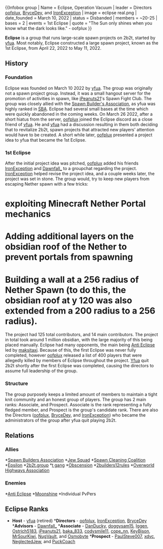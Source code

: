 {{Infobox group
| Name = Eclipse, Operation Vacuum
| leader = Directors [oofplux](https://2b2t.miraheze.org/wiki/oofplux), [BryceDey](https://2b2t.miraheze.org/wiki/BryceDey), and [IronException](https://2b2t.miraheze.org/wiki/IronException)
| image = eclipse real.png
| date_founded = March 10, 2022
| status = Disbanded
| members = ~20-25
| bases = 2
| events = 1st Eclipse
| quote = "The Sun only shines when you know what the dark looks like." - oofplux
}}

**Eclipse** is a group that runs large-scale spawn projects on 2b2t, started by [yfua](https://2b2t.miraheze.org/wiki/yfua). Most notably, Eclipse constructed a large spawn project, known as the 1st Eclipse, from April 22, 2022 to May 11, 2022.

## History
### Foundation
Eclipse was founded on March 10 2022 by [yfua](https://2b2t.miraheze.org/wiki/yfua). The group was originally not a spawn project group. Instead, it was a small hangout server for the promotion of activities in spawn, like [iPeanuts21](https://2b2t.miraheze.org/wiki/iPeanuts21)'s Spawn Fight Club. The group was closely allied with the [Spawn Builder's Association](https://2b2t.miraheze.org/wiki/Spawn_Builder%27s_Association), as yfua was highly ranked in [SBA](https://2b2t.miraheze.org/wiki/SBA). Eclipse had several small bases at the time which were quickly abandoned in the coming weeks. On March 26 2022, after a short hiatus from the server, [oofplux](https://2b2t.miraheze.org/wiki/oofplux) joined the Eclipse discord as a close friend of [yfua](https://2b2t.miraheze.org/wiki/yfua). He and [yfua](https://2b2t.miraheze.org/wiki/yfua) had a discussion resulting in them both deciding that to revitalize 2b2t, spawn projects that attracted new players' attention would have to be created. A short while later, [oofplux](https://2b2t.miraheze.org/wiki/oofplux) presented a project idea to yfua that became the 1st Eclipse.

### 1st Eclipse
After the initial project idea was pitched, [oofplux](https://2b2t.miraheze.org/wiki/oofplux) added his friends [IronException](https://2b2t.miraheze.org/wiki/IronException) and [Dawnfall_](https://2b2t.miraheze.org/wiki/Dawnfall_) to a groupchat regarding the project. [IronException](https://2b2t.miraheze.org/wiki/IronException) helped revise the project idea, and a couple weeks later, the project was set in stone. The group would, try to keep new players from escaping Nether spawn with a few tricks:

# exploiting Minecraft Nether Portal mechanics
# Adding additional layers on the obsidian roof of the Nether to prevent portals from spawning
# Building a wall at a 256 radius of Nether Spawn (to do this, the obsidian roof at y 120 was also extended from a 200 radius to a 256 radius).

The project had 125 total contributors, and 14 main contributors. The project in total took around 1 million obsidian, with the large majority of this being placed manually. Eclipse had many opponents, the main being [Anti Eclipse](https://2b2t.miraheze.org/wiki/Anti_Eclipse) led by [maksitaxi](https://2b2t.miraheze.org/wiki/maksitaxi). Because of this, the first Eclipse was never fully completed, however [oofplux](https://2b2t.miraheze.org/wiki/oofplux) released a list of 400 players that were allegedly killed by members of Eclipse throughout the project. [Yfua](https://2b2t.miraheze.org/wiki/Yfua) quit 2b2t shortly after the first Eclipse was completed, causing the directors to assume full leadership of the group.

### Structure
The group purposely keeps a limited amount of members to maintain a tight knit community and an honest group of players. The group has 2 main ranks: Associate, and Prospect. Associate is the rank representing a fully fledged member, and Prospect is the group's candidate rank. There are also the Directors ([oofplux](https://2b2t.miraheze.org/wiki/oofplux), [BryceDey](https://2b2t.miraheze.org/wiki/BryceDey), and [IronException](https://2b2t.miraheze.org/wiki/IronException)) who became the administrators of the group after yfua quit playing 2b2t.

## Relations
### Allies
*[Spawn Builders Association](https://2b2t.miraheze.org/wiki/Spawn_Builders_Association)
*[Jew Squad](https://2b2t.miraheze.org/wiki/Jew_Squad)
*[Spawn Cleaning Coalition](https://2b2t.miraheze.org/wiki/Spawn_Cleaning_Coalition)
*[Epsilon](https://2b2t.miraheze.org/wiki/Epsilon)
*[2b2t.group](https://2b2t.miraheze.org/wiki/2b2t.group)
*[t gang](https://2b2t.miraheze.org/wiki/t_gang)
*[Obscension](https://2b2t.miraheze.org/wiki/Obscension)
*[2builders12rules](https://2b2t.miraheze.org/wiki/2builders12rules)
*[Overworld Highways Association](https://2b2t.miraheze.org/wiki/Overworld_Highways_Association)

### Enemies
*[Anti Eclipse](https://2b2t.miraheze.org/wiki/Anti_Eclipse)
*[Moonshine](https://2b2t.miraheze.org/wiki/Moonshine)
*Individual PvPers

## Eclipse Ranks
* **Host** - [yfua](https://2b2t.miraheze.org/wiki/yfua) (retired)
***Directors** - [oofplux](https://2b2t.miraheze.org/wiki/oofplux), [IronException](https://2b2t.miraheze.org/wiki/IronException), [BryceDey](https://2b2t.miraheze.org/wiki/BryceDey)
***Advisors** - [Dawnfall_](https://2b2t.miraheze.org/wiki/Dawnfall_)
***Associate** - [DanDucky](https://2b2t.miraheze.org/wiki/DanDucky), [doggysam15](https://2b2t.miraheze.org/wiki/doggysam15), [Iggen](https://2b2t.miraheze.org/wiki/Iggen), [Ostrich5183](https://2b2t.miraheze.org/wiki/Ostrich5183), [iPeanuts21](https://2b2t.miraheze.org/wiki/iPeanuts21), [baka_833](https://2b2t.miraheze.org/wiki/baka_833), [codysmile11](https://2b2t.miraheze.org/wiki/codysmile11), [cope_nn](https://2b2t.miraheze.org/wiki/cope_nn), [KeyBison](https://2b2t.miraheze.org/wiki/KeyBison), [MrSourKiwi](https://2b2t.miraheze.org/wiki/MrSourKiwi), [NugVault](https://2b2t.miraheze.org/wiki/NugVault), and [Osmobyte](https://2b2t.miraheze.org/wiki/Osmobyte)
***Prospect** - [PaulSteve007](https://2b2t.miraheze.org/wiki/PaulSteve007), [xdvc](https://2b2t.miraheze.org/wiki/xdvc), [NeglectedJew](https://2b2t.miraheze.org/wiki/NeglectedJew), and [PuckCoach](https://2b2t.miraheze.org/wiki/PuckCoach)